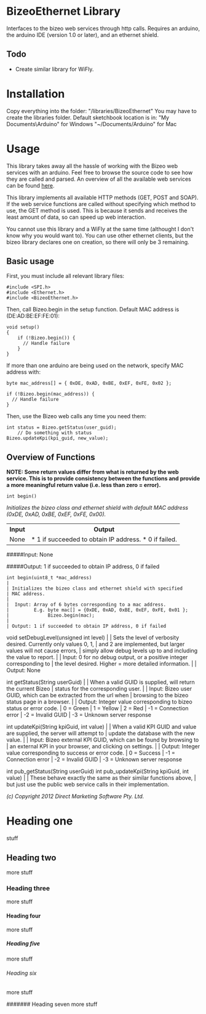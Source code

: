 # BizeoEthernet Library
Interfaces to the bizeo web services through http calls. Requires an arduino, the arduino IDE (version 1.0 or later), and an ethernet shield.

## Todo
* Create similar library for WiFly.

# Installation
Copy everything into the folder: "<Arduino-Sketchbook>/libraries/BizeoEthernet"
You may have to create the libraries folder. Default sketchbook location is in:
"My Documents\Arduino" for Windows
"~/Documents/Arduino" for Mac

# Usage
This library takes away all the hassle of working with the Bizeo web services with an arduino. Feel free to browse the source code to see how they are called and parsed. An overview of all the available web services can be found [here](http://bizeocloudws.cloudapp.net/PublicWS.asmx).

This library implements all available HTTP methods (GET, POST and SOAP). If the web service functions are called without specifying which method to use, the GET method is used. This is because it sends and receives the least amount of data, so can speed up web interaction.

You cannot use this library and a WiFly at the same time (althought I don't know why you would want to). You can use other ethernet clients, but the bizeo library declares one on creation, so there will only be 3 remaining.

## Basic usage
First, you must include all relevant library files:

    #include <SPI.h>
    #include <Ethernet.h>
    #include <BizeoEthernet.h>

Then, call Bizeo.begin in the setup function. Default MAC address is (DE:AD:BE:EF:FE:01):

    void setup()
    {
        if (!Bizeo.begin()) {
          // Handle failure
        }
    }

If more than one arduino are being used on the network, specify  MAC address with:

    byte mac_address[] = { 0xDE, 0xAD, 0xBE, 0xEF, 0xFE, 0x02 };
    
    if (!Bizeo.begin(mac_address)) {
      // Handle failure
    }

Then, use the Bizeo web calls any time you need them:

    int status = Bizeo.getStatus(user_guid);
        // Do something with status
    Bizeo.updateKpi(kpi_guid, new_value);

## Overview of Functions

**NOTE: Some return values differ from what is returned by the web service. This is to provide consistency between the functions and provide a more meaningful return value (i.e. less than zero = error).**

    int begin()

*Initializes the bizeo class and ethernet shield with default MAC address (0xDE, 0xAD, 0xBE, 0xEF, 0xFE, 0x00).*

<table>
  <tr>
    <th>Input</th><th>Output</th>
  </tr>
  <tr>
    <td>None</td><td>* 1 if succeeded to obtain IP address. * 0 if failed.</td>
  </tr>
</table>
#####Input:
None

#####Output:
1 if succeeded to obtain IP address, 0 if failed


    int begin(uint8_t *mac_address)
    |
    | Initializes the bizeo class and ethernet shield with specified
    | MAC address.
    |
    |  Input: Array of 6 bytes corresponding to a mac address.
    |         E.g. byte mac[] = {0xDE, 0xAD, 0xBE, 0xEF, 0xFE, 0x01 };
    |              Bizeo.begin(mac);
    |
    | Output: 1 if succeeded to obtain IP address, 0 if failed


void setDebugLevel(unsigned int level)
|
| Sets the level of verbosity desired. Currently only values 0, 1,
| and 2 are implemented, but larger values will not cause errors,
| simply allow debug levels up to and including the value to report.
|
|  Input: 0 for no debug output, or a positive integer corresponding to
|         the level desired. Higher = more detailed information.
|
| Output: None


int getStatus(String userGuid)
|
| When a valid GUID is supplied, will return the current Bizeo
| status for the corresponding user.
|
|  Input: Bizeo user GUID, which can be extracted from the url when
|         browsing to the bizeo status page in a browser.
|
| Output: Integer value corresponding to bizeo status or error code.
|         0 = Green
|         1 = Yellow
|         2 = Red
|        -1 = Connection error
|        -2 = Invalid GUID
|        -3 = Unknown server response


int updateKpi(String kpiGuid, int value)
|
| When a valid KPI GUID and value are supplied, the server will attempt to
| update the database with the new value.
|
|  Input: Bizeo external KPI GUID, which can be found by browsing to
|         an external KPI in your browser, and clicking on settings.
|
| Output: Integer value corresponding to success or error code.
|         0 = Success
|        -1 = Connection error
|        -2 = Invalid GUID
|        -3 = Unknown server response


int pub_getStatus(String userGuid)
int pub_updateKpi(String kpiGuid, int value)
|
| These behave exactly the same as their similar functions above,
| but just use the public web service calls in their implementation.


*(c) Copyright 2012 Direct Marketing Software Pty. Ltd.*


# Heading one
stuff

## Heading two
more stuff

### Heading three
more stuff

#### Heading four
more stuff

##### Heading five
more stuff

###### Heading six
more stuff

####### Heading seven
more stuff

